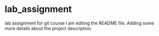 # lab_assignment
lab assignment for git course
I am editing the README file. Adding some more details about the project description.

